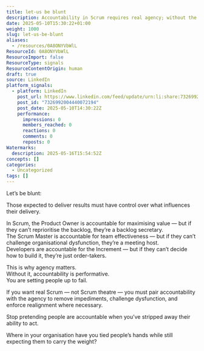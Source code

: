 ```yaml
---
title: let-us be blunt
description: Accountability in Scrum requires real agency; without the power to act, roles like Product Owner and Scrum Master become ineffective and accountability is undermined.
date: 2025-05-10T15:30:22+01:00
weight: 1000
slug: let-us-be-blunt
aliases:
  - /resources/0A8ONYVbWlL
ResourceId: 0A8ONYVbWlL
ResourceImport: false
ResourceType: signals
ResourceContentOrigin: human
draft: true
source: LinkedIn
platform_signals:
  - platform: LinkedIn
    post_url: https://www.linkedin.com/feed/update/urn:li:share:7326992004440072194
    post_id: "7326992004440072194"
    post_date: 2025-05-10T14:30:22Z
    performance:
      impressions: 0
      members_reached: 0
      reactions: 0
      comments: 0
      reposts: 0
Watermarks:
  description: 2025-05-16T15:54:52Z
concepts: []
categories:
  - Uncategorized
tags: []
---
```


Let’s be blunt:

Those expected to deliver results must have control over what influences their delivery.

In Scrum, the Product Owner is accountable for maximising value — but if they can’t reprioritise the backlog, they’re a backlog secretary.  
The Scrum Master is accountable for team effectiveness — but if they can’t challenge organisational dysfunction, they’re a meeting host.  
Developers are accountable for the Increment — but if they can’t decide how to build it, they’re just order-takers.

This is why agency matters.  
Without it, accountability is performative.  
You are setting people up to fail.

If you want real Scrum — not Scrum theatre — you must pair accountability with the agency to remove impediments, challenge dysfunction, and enforce realignment where necessary.

Stop pretending people are accountable when you’ve stripped away their ability to act.

Where in your organisation have you tied people’s hands while still expecting them to carry the weight?
